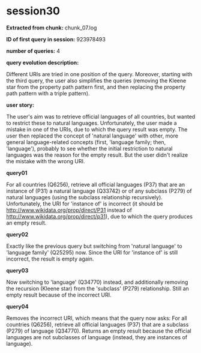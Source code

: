 # session30
**Extracted from chunk:** chunk_07.log

**ID of first query in session:** 923978493

**number of queries:** 4

**query evolution description:**

Different URIs are tried in one position of the query. Moreover, starting with the third query, the user also simplifies the queries (removing the Kleene star from the property path pattern first, and then replacing the property path pattern with a triple pattern).

**user story:**

The user's aim was to retrieve official languages of all countries, but wanted to restrict these to natural languages. Unfortunately, the user made a mistake in one of the URIs, due to which the query result was empty. The user then replaced the concept of 'natural language' with other, more general language-related concepts (first, 'language family; then, 'language'), probably to see whether the initial restriction to natural languages was the reason for the empty result. But the user didn't realize the mistake with the wrong URI.

**query01**

For all countries (Q6256), retrieve all official languages (P37) that are an instance of (P31) a natural language (Q33742) or of any subclass (P279) of natural languages (using the subclass relationship recursively). Unfortunately, the URI for 'instance of' is incorrect (it should be http://www.wikidata.org/prop/direct/P31 instead of http://www.wikidata.org/prop/direct/p31), due to which the query produces an empty result.

**query02**

Exactly like the previous query but switching from 'natural language' to 'language family' (Q25295) now. Since the URI for 'instance of' is still incorrect, the result is empty again.

**query03**

Now switching to 'language' (Q34770) instead, and additionally removing the recursion (Kleene star) from the 'subclass' (P279) relationship. Still an empty result because of the incorrect URI.

**query04**

Removes the incorrect URI, which means that the query now asks: For all countries (Q6256), retrieve all official languages (P37) that are a subclass (P279) of language (Q34770). Returns an empty result because the official languages are not subclasses of language (instead, they are instances of language).

